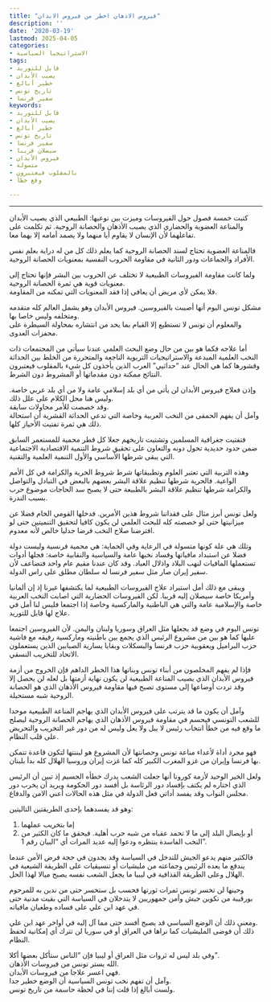 ```yaml
---
title: "فيروس الاذهان اخطر من فيروس الابدان"
description: ''
date: '2020-03-19'
lastmod: 2025-04-05
categories:
- الاستراتيجيا السياسية
tags:
- قابل للتوريد
- يصيب الأبدان
- خطير أبالغ
- تاريخ تونس
- سفير فرنسا
keywords:
- قابل للتوريد
- يصيب الأبدان
- خطير أبالغ
- تاريخ تونس
- سفير فرنسا
- سيصلان قريبا
- فيروس الأبدان
- متسولة
- بالمقلوب فيعتبرون
- وقع خطأ

---
```

****

كتبت خمسة فصول حول الفيروسات وميزت بين نوعيها: الطبيعي الذي يصيب الأبدان والمناعة العضوية والحضاري الذي يصيب الأذهان والحصانة الروحية. ثم تكلمت على تفاعلهما لأن الإنسان لا يقاوم أيا منهما ولا يصمد أمامه إلا بهما معا.

فالمناعة العضوية تحتاج لسند الحصانة الروحية كما يعلم ذلك كل من له دراية بعلم نفس الأفراد والجماعات ودور الثانية في مقاومة الحروب النفسية بمعنويات الحصانة الروحية.

ولما كانت مقاومة الفيروسات الطبيعية لا تختلف عن الحروب بين البشر فإنها تحتاج إلى معنويات قوية هي ثمرة الحصانة الروحية.   
فلا يمكن لأي مريض أن يعافى إذا فقد المعنويات التي تمكنه من المقاومة.

مشكل تونس اليوم أنها أصيبت بالفيروسين. فيروس الأبدان وهو يشمل العالم كله متقدمه ومتخلفه وليس خاصا بها.   
والمعلوم أن تونس لا تستطيع إلا القيام بما يحد من انتشاره بمحاولة السيطرة على محفزات العدوى.

أما علاجه فكما هو بين من حال وضع البحث العلمي عندنا سيأتي من المجتمعات ذات النخب العلمية المبدعة والاستراتيجيات التربوية الناجعة والمتحررة من الخلط بين الحداثة وقشورها كما هي الحال عند “حداثيي” العرب الذين يأخذون كل شيء بالمقلوب فيعتبرون النتائج ممكنة دون مقدماتها أو المشروط دون الشرط.

وإذن فعلاج فيروس الأبدان لن يأتي من أي بلد إسلامي عامة ولا من أي بلد عربي خاصة. وليس هنا محل الكلام على علل ذلك.   
وقد خصصت للأمر محاولات سابقة.   
وآمل أن يفهم الحمقى من النخب العربية وخاصة التي تدعي الحداثة القشرية أن استحالة ذلك هي ثمرة تفتيت الأحياز كلها.

فتفتيت جغرافية المسلمين وتشتيت تاريخهم جعلا كل قطر محمية للمستعمر السابق ضمن حدود حديدية تحول دونه والتعاون على تحقيق شروط التنمية الاقتصادية الاجتماعية التي يبقى شرطها الأساسي والأول التنمية العلمية والتقنية.

وهذه التربية التي تعتبر العلوم وتطبيقاتها شرط شروط الحرية والكرامة في كل الأمم الواعية. فالحرية شرطها تنظيم علاقة البشر بعضهم بالبعض في التبادل والتواصل والكرامة شرطها تنظيم علاقة البشر بالطبيعة حتى لا يصبح سد الحاجات موضوع حرب بسبب الندرة.

ولعل تونس أبرز مثال على فقداننا شروط هذين الأمرين. فدخلها القومي الخام فضلا عن ميزانيتها حتى لو خصصته كله للبحث العلمي لن يكون كافيا لتحقيق التنميتين حتى لو افترضنا صلاح النخب فرضا جدليا خالص لأنه معدوم.

وتلك هي علة كونها متسولة في الرعاية وفي الحماية: هي محمية فرنسية وليست دولة فضلا عن استبداد مافياتها وفساد نخبها عامة والسياسية والنقابية خاصة: فجلها أدوات تستعملها المافيات لنهب البلاد واذلال العباد. وقد كان عندنا مقيم عام واحد فتضاعف لأن سفير إيران صار مثل سفير فرنسا له سلطان مطلق على راس الدولة.

ويبقى مع ذلك أمل استيراد علاج الفيروسات الطبيعية لما يكتشفها غيرنا إذ إن ألمانيا وأمريكا خاصة سيصلان إليه قريبا. لكن الفيروسات الحضارية التي اصابت النخب العربية خاصة والإسلامية عامة والتي هي الباطنية والماركسية وخاصة إذا اجتمعا فليس لنا أمل في علاج لها قابل للتوريد.

تونس اليوم في وضع قد يجعلها مثل العراق وسوريا ولبنان واليمن. لأن الفيروسين اجتمعا عليها كما هو بين من مشروع الرئيس الذي يجمع بين باطنيته وماركسية رفيقه مع فاشية حزب البراميل ويعقوبية حزب فرنسا والبسكلات وبقايا يسارية الصبابين الذين يستعملون الاتحاد للتخريب النسقي.

فإذا لم يفهم المخلصون من أبناء تونس وبناتها هذا الخطر الداهم فإن الخروج من أزمة فيروس الأبدان الذي يصيب المناعة الطبيعية لن يكون نهاية أزمتها بل لعله لن يحصل إلا وقد تردت أوضاعها إلى مستوى تصبح فيها مقاومة فيروس الأذهان الذي هو الحصانة الروحية شبه مستحيلة.

وآمل أن يكون ما قد يترتب على فيروس الأبدان الذي يهاجم المناعة الطبيعية موحدا للشعب التونسي فيحسم في مقاومة فيروس الأذهان الذي يهاجم الحصانة الروحية ليصلح ما وقع فيه من خطأ انتخاب رئيس لا يبل ولا يعل وليس له من دور غير التخريب والتحريض على قلب النظام.

فهو مجرد أداة لأعداء مناعة تونس وحصانتها لأن المشروع هو لبننتها لتكون قاعدة تتمكن بها فرنسا وإيران من غزو المغرب الكبير كله كما غزت إيران وروسيا الهلال كله بدأ بلبنان.

ولعل الخير الوحيد لأزمة كورونا أنها جعلت الشعب يدرك خطأه الجسيم إذ تبين أن الرئيس الذي اختاره لم يكتف بإفساد دور الرئاسة بل أفسد دور الحكومة ويريد أن يخرب دور مجلس النواب وقد يفسد أداتي فعل الدولة في مثل هذه الحالات أعني الامن والدفاع.

وهو قد يفسدهما بإحدى الطريقتين التاليتين:   
1. إما بتخريب عملهما   
2. أو بإيصال البلد إلى ما لا تحمد عقباه من شبه حرب أهلية. فيحقق ما كان الكثير من النخب الفاسدة ينتظره ودعوا إليه عديد المرات أي “البيان رقم 1”.

فالكثير منهم يدعو الجيش للتدخل في السياسة وقد يجدون في حجة فرض الأمن عندما يندفع ما يعده الرئيس وجماعته من مليشيات أو تنسيقيات على الطريقة الشيعية في الهلال وعلى الطريقة القذافية في ليبيا ما يجعل الشعب نفسه يصبح ميالا لهذا الحل.

وحينها لن تخسر تونس ثمرات ثورتها فحسب بل ستخسر حتى من ندين به للمرحوم بورقيبة من تكوين جيش وأمن جمهوريين لا يتدخلان في السياسة التي بقيت مدنية حتى في عهد ابن علي على فساده وطغيان مافياته.

ومعنى ذلك أن الوضع السياسي قد يصبح أفسد حتى مما آل إليه في أواخر عهد ابن علي.   
ذلك أن فوضى المليشيات كما نراها في العراق أو في سوريا لن تترك أي إمكانية لحفظ النظام.

وفي بلد ليس له ثروات مثل العراق أو ليبيا فإن “الناس ستأكل بعضها أكلا”.   
الله يستر تونس من فيروسات الأذهان.   
فهي اعسر علاجا من فيروسات الأبدان.   
وآمل أن تفهم نخب تونس السياسية أن الوضع خطير جدا.   
ولست أبالغ إذا قلت إننا في لحظة حاسمة من تاريخ تونس.

###
